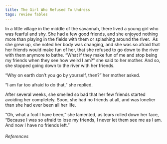 ```yaml
---
title: The Girl Who Refused To Undress
tags: review fables
---
```


In a little village in the middle of the savannah, there lived a young girl who was fearful and shy. She had a few good friends, and she enjoyed nothing more than playing in the fields with them or splashing around the river.  As she grew up, she noted her body was changing, and she was so afraid that her friends would make fun of her, that she refused to go down to the river with them anymore to bathe. “What if they make fun of me and stop being my friends when they see how weird I am?” she said to her mother. And so, she stopped going down to the river with her friends. 

“Why on earth don’t you go by yourself, then?” her mother asked. 

“I am far too afraid to do that,” she replied.

After several weeks, she smelled so bad that her few friends started avoiding her completely. Soon, she had no friends at all, and was lonelier than she had ever been all her life. 

“Oh, what a fool I have been,” she lamented, as tears rolled down her face, “Because I was so afraid to lose my friends, I never let them see me as I am. And now I have no friends left.”









###### References